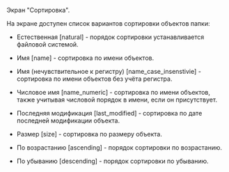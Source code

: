 Экран "Сортировка".

На экране доступен список вариантов сортировки объектов папки:

* Естественная [natural] - порядок сортировки устанавливается файловой системой.
* Имя [name] - сортировка по имени объектов.
* Имя (нечувствительное к регистру) [name_case_insenstivie] - сортировка по имени объектов без учёта регистра.
* Числовое имя [name_numeric] - сортировка по имени объектов, также учитывая числовой порядок в имени, если он присутствует.
* Последняя модификация [last_modified] - сортировка по дате последней модификации объекта.
* Размер [size] - сортировка по размеру объекта.


* По возрастанию [ascending] - порядок сортировки по возрастанию.
* По убыванию [descending] - порядок сортировки по убыванию.